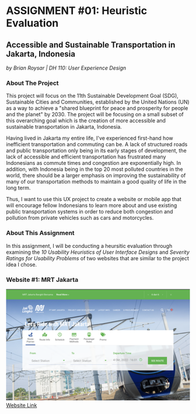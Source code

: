 # ASSIGNMENT #01: Heuristic Evaluation

## Accessible and Sustainable Transportation in Jakarta, Indonesia

*by Brian Roysar | DH 110: User Experience Design*

### About The Project

This project will focus on the 11th Sustainable Development Goal (SDG), Sustainable Cities and Communities, established by the United Nations (UN) as a way to achieve a "shared blueprint for peace and prosperity for people and the planet" by 2030. The project will be focusing on a small subset of this overarching goal which is the creation of more accessible and sustainable transportation in Jakarta, Indonesia.

Having lived in Jakarta my entire life, I've experienced first-hand how inefficient transportation and commuting can be. A lack of structured roads and public transportation only being in its early stages of development, the lack of accessible and efficient transportation has frustrated many Indonesians as commute times and congestion are exponentially high. In addition, with Indonesia being in the top 20 most polluted countries in the world, there should be a larger emphasis on improving the sustainability of many of our transportation methods to maintain a good quality of life in the long term.  

Thus, I want to use this UX project to create a website or mobile app that will encourage fellow Indonesians to learn more about and use existing public transportation systems in order to reduce both congestion and pollution from private vehicles such as cars and motorcycles.

### About This Assignment

In this assignment, I will be conducting a heursitic evaluation through examining the _10 Usability Heuristics of User Interface Designs_ and _Severity Ratings for Usability Problems_ of two websites that are similar to the project idea I chose. 

### Website #1: MRT Jakarta
![MRT Jakarta's Home Page](./images/mrt_jakarta_home.png)
[Website Link](https://jakartamrt.co.id/en)

